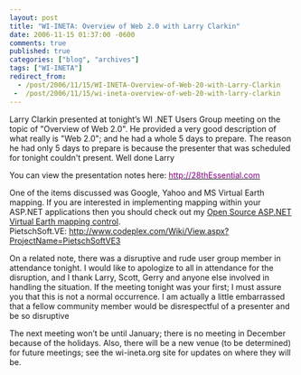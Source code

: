 ```yaml
---
layout: post
title: "WI-INETA: Overview of Web 2.0 with Larry Clarkin"
date: 2006-11-15 01:37:00 -0600
comments: true
published: true
categories: ["blog", "archives"]
tags: ["WI-INETA"]
redirect_from: 
  - /post/2006/11/15/WI-INETA-Overview-of-Web-20-with-Larry-Clarkin
 -  /post/2006/11/15/wi-ineta-overview-of-web-20-with-larry-clarkin
---
```

<!-- more -->
<p>Larry Clarkin presented at tonight&rsquo;s WI .NET Users Group meeting on the topic of "Overview of Web 2.0". He provided a very good description of what really is "Web 2.0"; and he had a whole 5 days to prepare. The reason he had only 5 days to prepare is because the presenter that was scheduled for tonight couldn't present. Well done Larry</p>
<p>You can view the presentation notes here: <a href="http://28thessential.com/"><span style="color: #800080;">http://28thEssential.com</span></a></p>
<p>One of the items discussed was Google, Yahoo and MS Virtual Earth mapping. If you are interested in implementing mapping within your ASP.NET applications then you should check out my <a href="http://www.codeplex.com/Wiki/View.aspx?ProjectName=PietschSoftVE3">Open Source ASP.NET Virtual Earth mapping control</a>.<br /> PietschSoft.VE: <a href="http://www.codeplex.com/Wiki/View.aspx?ProjectName=PietschSoftVE3">http://www.codeplex.com/Wiki/View.aspx?ProjectName=PietschSoftVE3</a></p>
<p>On a related note, there was a disruptive and rude user group member in attendance tonight. I would like to apologize to&nbsp;all in attendance for the disruption, and I thank Larry, Scott, Gerry and anyone else involved in handling the situation. If the meeting tonight was your first; I must assure you that this&nbsp;is not a normal occurrence. I am actually a little embarrassed that a fellow community member would be disrespectful of a presenter and be so disruptive</p>
<p>The next meeting won&rsquo;t be until January; there is no meeting in December because of the holidays. Also, there will be a new venue (to be determined) for future meetings; see the wi-ineta.org site for updates on where they will be.</p>
